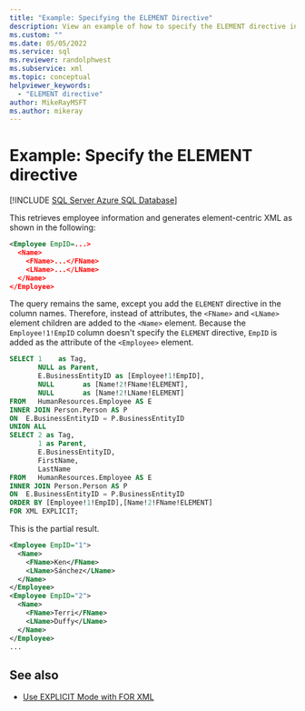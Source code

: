 ```yaml
---
title: "Example: Specifying the ELEMENT Directive"
description: View an example of how to specify the ELEMENT directive in an SQL query to generate element-centric XML.
ms.custom: ""
ms.date: 05/05/2022
ms.service: sql
ms.reviewer: randolphwest
ms.subservice: xml
ms.topic: conceptual
helpviewer_keywords:
  - "ELEMENT directive"
author: MikeRayMSFT
ms.author: mikeray
---
```

# Example: Specify the ELEMENT directive

[!INCLUDE [SQL Server Azure SQL Database](../../includes/applies-to-version/sql-asdb.md)]

This retrieves employee information and generates element-centric XML as shown in the following:

```xml
<Employee EmpID=...>
  <Name>
    <FName>...</FName>
    <LName>...</LName>
  </Name>
</Employee>
```

The query remains the same, except you add the `ELEMENT` directive in the column names. Therefore, instead of attributes, the `<FName>` and `<LName>` element children are added to the `<Name>` element. Because the `Employee!1!EmpID` column doesn't specify the `ELEMENT` directive, `EmpID` is added as the attribute of the `<Employee>` element.

```sql
SELECT 1    as Tag,
       NULL as Parent,
       E.BusinessEntityID as [Employee!1!EmpID],
       NULL       as [Name!2!FName!ELEMENT],
       NULL       as [Name!2!LName!ELEMENT]
FROM   HumanResources.Employee AS E
INNER JOIN Person.Person AS P
ON  E.BusinessEntityID = P.BusinessEntityID
UNION ALL
SELECT 2 as Tag,
       1 as Parent,
       E.BusinessEntityID,
       FirstName,
       LastName
FROM   HumanResources.Employee AS E
INNER JOIN Person.Person AS P
ON  E.BusinessEntityID = P.BusinessEntityID
ORDER BY [Employee!1!EmpID],[Name!2!FName!ELEMENT]
FOR XML EXPLICIT;
```

This is the partial result.

```xml
<Employee EmpID="1">
  <Name>
    <FName>Ken</FName>
    <LName>Sánchez</LName>
  </Name>
</Employee>
<Employee EmpID="2">
  <Name>
    <FName>Terri</FName>
    <LName>Duffy</LName>
  </Name>
</Employee>
...
```

## See also

- [Use EXPLICIT Mode with FOR XML](../../relational-databases/xml/use-explicit-mode-with-for-xml.md)
